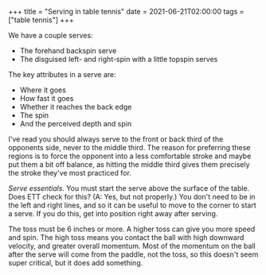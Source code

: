 +++
title = "Serving in table tennis"
date = 2021-06-21T02:00:00
tags = ["table tennis"]
+++

We have a couple serves:

- The forehand backspin serve
- The disguised left- and right-spin with a little topspin serves

The key attributes in a serve are:
- Where it goes
- How fast it goes
- Whether it reaches the back edge
- The spin
- And the perceived depth and spin

I've read you should always serve to the front or back third of the opponents side, never to the middle third. The reason for preferring these regions is to force the opponent into a less comfortable stroke and maybe put them a bit off balance, as hitting the middle third gives them precisely the stroke they've most practiced for.

*Serve essentials.* You must start the serve above the surface of the table. Does ETT check for this? (A: Yes, but not properly.)
You don't need to be in the left and right lines, and so it can be useful to move to the corner to start a serve. If you do this, get into position right away after serving.

The toss must be 6 inches or more. A higher toss can give you more speed and spin.
The high toss means you contact the ball with high downward velocity, and greater overall momentum. Most of the momentum on the ball after the serve will come from the paddle, not the toss, so this doesn't seem super critical, but it does add something.
